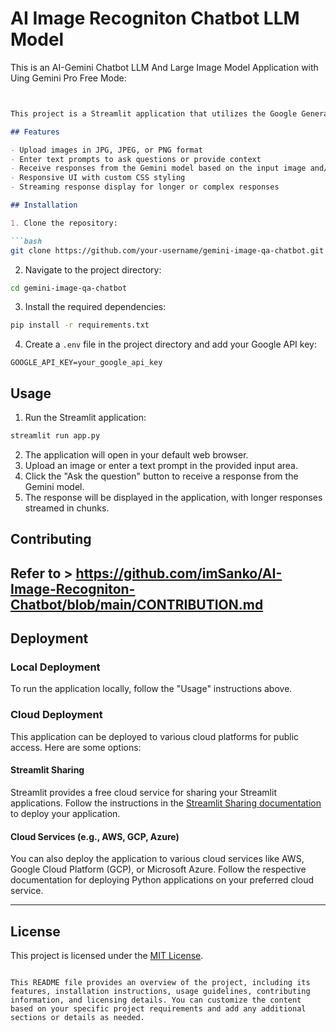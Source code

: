 # AI Image Recogniton Chatbot LLM Model
This is an AI-Gemini Chatbot LLM And Large Image Model Application with  Uing Gemini Pro Free Mode:

```markdown


This project is a Streamlit application that utilizes the Google Generative AI Gemini model to answer questions based on an input image or text. The application provides a user-friendly interface for uploading images, entering text prompts, and receiving responses from the Gemini model.

## Features

- Upload images in JPG, JPEG, or PNG format
- Enter text prompts to ask questions or provide context
- Receive responses from the Gemini model based on the input image and/or text
- Responsive UI with custom CSS styling
- Streaming response display for longer or complex responses

## Installation

1. Clone the repository:

```bash
git clone https://github.com/your-username/gemini-image-qa-chatbot.git
```

2. Navigate to the project directory:

```bash
cd gemini-image-qa-chatbot
```

3. Install the required dependencies:

```bash
pip install -r requirements.txt
```

4. Create a `.env` file in the project directory and add your Google API key:

```
GOOGLE_API_KEY=your_google_api_key
```

## Usage

1. Run the Streamlit application:

```bash
streamlit run app.py
```

2. The application will open in your default web browser.
3. Upload an image or enter a text prompt in the provided input area.
4. Click the "Ask the question" button to receive a response from the Gemini model.
5. The response will be displayed in the application, with longer responses streamed in chunks.

## Contributing
Refer to > https://github.com/imSanko/AI-Image-Recogniton-Chatbot/blob/main/CONTRIBUTION.md
---

## Deployment

### Local Deployment

To run the application locally, follow the "Usage" instructions above.

### Cloud Deployment

This application can be deployed to various cloud platforms for public access. Here are some options:

#### Streamlit Sharing

Streamlit provides a free cloud service for sharing your Streamlit applications. Follow the instructions in the [Streamlit Sharing documentation](https://docs.streamlit.io/en/latest/deploy_streamlit_app.html#deploy-to-streamlit-sharing) to deploy your application.

#### Cloud Services (e.g., AWS, GCP, Azure)

You can also deploy the application to various cloud services like AWS, Google Cloud Platform (GCP), or Microsoft Azure. Follow the respective documentation for deploying Python applications on your preferred cloud service.

---
## License

This project is licensed under the [MIT License](LICENSE).
```

This README file provides an overview of the project, including its features, installation instructions, usage guidelines, contributing information, and licensing details. You can customize the content based on your specific project requirements and add any additional sections or details as needed.
